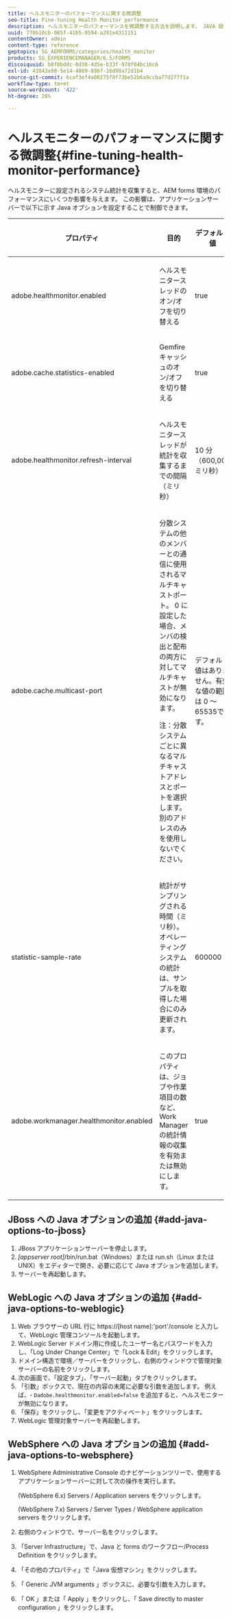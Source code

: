 ```yaml
---
title: ヘルスモニターのパフォーマンスに関する微調整
seo-title: Fine-tuning Health Monitor performance
description: ヘルスモニターのパフォーマンスを微調整する方法を説明します。 JAVA 設定オプションを使用して、フォーム環境のパフォーマンスに影響を与えるシステム統計を制御します。
uuid: 770b10cb-065f-41b5-9594-a291e4311151
contentOwner: admin
content-type: reference
geptopics: SG_AEMFORMS/categories/health_monitor
products: SG_EXPERIENCEMANAGER/6.5/FORMS
discoiquuid: b8f8bddc-0d38-4d5e-b33f-978f04bc16c6
exl-id: 41042e08-5e14-4809-89b7-16d98a72d1b4
source-git-commit: 6caf3ef4a00275f0f73be52b6a9ccba77d277f1a
workflow-type: tm+mt
source-wordcount: '422'
ht-degree: 26%

---
```


# ヘルスモニターのパフォーマンスに関する微調整{#fine-tuning-health-monitor-performance}

ヘルスモニターに設定されるシステム統計を収集すると、AEM forms 環境のパフォーマンスにいくつか影響を与えます。 この影響は、アプリケーションサーバーで以下に示す Java オプションを設定することで制御できます。

<table>
 <thead>
  <tr>
   <th><p>プロパティ</p></th>
   <th><p>目的</p></th>
   <th><p>デフォルト値</p></th>
  </tr>
 </thead>
 <tbody>
  <tr>
   <td><p>adobe.healthmonitor.enabled</p></td>
   <td><p>ヘルスモニタースレッドのオン/オフを切り替える</p></td>
   <td><p>true</p></td>
  </tr>
  <tr>
   <td><p>adobe.cache.statistics-enabled</p></td>
   <td><p>Gemfire キャッシュのオン/オフを切り替える</p></td>
   <td><p>true</p></td>
  </tr>
  <tr>
   <td><p>adobe.healthmonitor.refresh-interval</p></td>
   <td><p>ヘルスモニタースレッドが統計を収集するまでの間隔（ミリ秒）</p></td>
   <td><p>10 分（600,000 ミリ秒）</p></td>
  </tr>
  <tr>
   <td><p>adobe.cache.multicast-port</p></td>
   <td><p>分散システムの他のメンバーとの通信に使用されるマルチキャストポート。 0 に設定した場合、メンバの検出と配布の両方に対してマルチキャストが無効になります。 </p><p>注：分散システムごとに異なるマルチキャストアドレスとポートを選択します。 別のアドレスのみを使用しないでください。</p></td>
   <td><p>デフォルト値はありません。有効な値の範囲は 0 ～ 65535です。</p></td>
  </tr>
  <tr>
   <td><p>statistic-sample-rate</p></td>
   <td><p>統計がサンプリングされる時間（ミリ秒）。 オペレーティングシステムの統計は、サンプルを取得した場合にのみ更新されます。</p></td>
   <td><p>600000</p></td>
  </tr>
  <tr>
   <td><p>adobe.workmanager.healthmonitor.enabled</p></td>
   <td><p>このプロパティは、ジョブや作業項目の数など、Work Manager の統計情報の収集を有効または無効にします。</p></td>
   <td><p>true</p></td>
  </tr>
 </tbody>
</table>

## JBoss への Java オプションの追加 {#add-java-options-to-jboss}

1. JBoss アプリケーションサーバーを停止します。
1. *[appserver root]*/bin/run.bat（Windows）または run.sh（Linux または UNIX）をエディターで開き、必要に応じて Java オプションを追加します。
1. サーバーを再起動します。

## WebLogic への Java オプションの追加 {#add-java-options-to-weblogic}

1. Web ブラウザーの URL 行に https://[host name]:&#39;port&#39;/console と入力して、WebLogic 管理コンソールを起動します。
1. WebLogic Server ドメイン用に作成したユーザー名とパスワードを入力し、「Log Under Change Center」で「Lock &amp; Edit」をクリックします。
1. ドメイン構造で環境／サーバーをクリックし、右側のウィンドウで管理対象サーバーの名前をクリックします。
1. 次の画面で、「設定タブ」、「サーバー起動」タブをクリックします。
1. 「引数」ボックスで、現在の内容の末尾に必要な引数を追加します。 例えば、‑ `Dadobe.healthmonitor.enabled=false` を追加すると、ヘルスモニターが無効になります。
1. 「保存」をクリックし、「変更をアクティベート」をクリックします。
1. WebLogic 管理対象サーバーを再起動します。

## WebSphere への Java オプションの追加 {#add-java-options-to-websphere}

1. WebSphere Administrative Console のナビゲーションツリーで、使用するアプリケーションサーバーに対して次の操作を実行します。

   (WebSphere 6.x) Servers / Application servers をクリックします。

   (WebSphere 7.x) Servers / Server Types / WebSphere application servers をクリックします。

1. 右側のウィンドウで、サーバー名をクリックします。
1. 「Server Infrastructure」で、Java と forms のワークフロー/Process Definition をクリックします。
1. 「その他のプロパティ」で「Java 仮想マシン」をクリックします。
1. 「 Generic JVM arguments 」ボックスに、必要な引数を入力します。
1. 「 OK 」または「 Apply 」をクリックし、「 Save directly to master configuration 」をクリックします。
